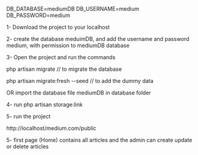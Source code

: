 DB_DATABASE=mediumDB
DB_USERNAME=medium
DB_PASSWORD=medium

1- Download the project to your localhost

2- create the database meduimDB, and add the username and password medium, with permission to mediumDB database

3- Open the project and run the commands 

php artisan migrate // to migrate the database 

php artisan migrate:fresh --seed // to add the dummy data

OR import the database file mediumDB in database folder

4- run php artisan storage:link

5- run the project

http://localhost/medium.com/public



5- first page (Home) contains all articles and the admin can create update or delete articles

